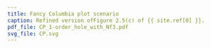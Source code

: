 ```yaml
---
title: Fancy Columbia plot scenario
caption: Refined version ofFigure 2.5(c) of {{ site.ref[0] }}.
pdf_file: CP_1-order_hole_with_Nf3.pdf
svg_file: CP.svg
---
```

